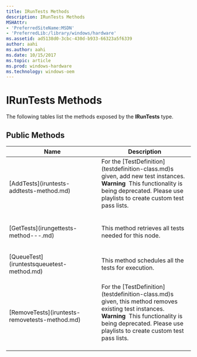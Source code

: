 ```yaml
---
title: IRunTests Methods
description: IRunTests Methods
MSHAttr:
- 'PreferredSiteName:MSDN'
- 'PreferredLib:/library/windows/hardware'
ms.assetid: ad5138d0-3cbc-430d-b933-66323a5f6339
author: aahi
ms.author: aahi
ms.date: 10/15/2017
ms.topic: article
ms.prod: windows-hardware
ms.technology: windows-oem
---
```


# IRunTests Methods


The following tables list the methods exposed by the **IRunTests** type.

## <span id="Public_Methods"></span><span id="public_methods"></span><span id="PUBLIC_METHODS"></span>Public Methods


<table>
<colgroup>
<col width="50%" />
<col width="50%" />
</colgroup>
<thead>
<tr class="header">
<th>Name</th>
<th>Description</th>
</tr>
</thead>
<tbody>
<tr class="odd">
<td><p>[AddTests](iruntests-addtests-method.md)</p></td>
<td>For the [TestDefinition](testdefinition-class.md)s given, add new test instances.
<div class="alert">
<strong>Warning</strong>  This functionality is being deprecated. Please use playlists to create custom test pass lists.
</div>
<div>
 
</div></td>
</tr>
<tr class="even">
<td><p>[GetTests](irungettests-method---.md)</p></td>
<td><p>This method retrieves all tests needed for this node.</p></td>
</tr>
<tr class="odd">
<td><p>[QueueTest](iruntestsqueuetest-method.md)</p></td>
<td><p>This method schedules all the tests for execution.</p></td>
</tr>
<tr class="even">
<td><p>[RemoveTests](iruntests-removetests-method.md)</p></td>
<td>For the [TestDefinition](testdefinition-class.md)s given, this method removes existing test instances.
<div class="alert">
<strong>Warning</strong>  This functionality is being deprecated. Please use playlists to create custom test pass lists.
</div>
<div>
 
</div></td>
</tr>
</tbody>
</table>

 

 

 







